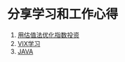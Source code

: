# 分享学习和工作心得

1. [用估值法优化指数投资](https://trade365.github.io/index_posi)
2. [VIX学习](https://trade365.github.io/vix)
3. [JAVA](https://trade365.github.io/java)
